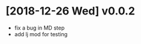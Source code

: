 
# <span class="timestamp-wrapper"><span class="timestamp">[2018-12-26 Wed] </span></span> v0.0.2

-   fix a bug in MD step
-   add lj mod for testing


